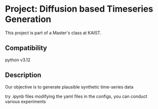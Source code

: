 # Project: Diffusion based Timeseries Generation 
This project is part of a Master's class at KAIST.

## Compatibility
python v3.12

## Description
Our objective is to generate plausible synthetic time-series data

try .ipynb files 
modifying the yaml files in the configs, you can conduct various experiments


